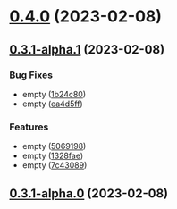 # [0.4.0](https://github.com/rswrz/test1/compare/v0.3.1-alpha.1...v0.4.0) (2023-02-08)



## [0.3.1-alpha.1](https://github.com/rswrz/test1/compare/v0.3.1-alpha.0...v0.3.1-alpha.1) (2023-02-08)


### Bug Fixes

* empty ([1b24c80](https://github.com/rswrz/test1/commit/1b24c806a85711339f4dcf2ab472036d10fc40fe))
* empty ([ea4d5ff](https://github.com/rswrz/test1/commit/ea4d5ff25d7517b45966a6cc9229803d07caed9b))


### Features

* empty ([5069198](https://github.com/rswrz/test1/commit/50691984486fb5057c6bdc547f30cbc6b45c1f5a))
* empty ([1328fae](https://github.com/rswrz/test1/commit/1328fae671a38504a7862a4d143e33d9df564af6))
* empty ([7c43089](https://github.com/rswrz/test1/commit/7c430891c5b82d652569d88f8b26c45bfe27ad60))



## [0.3.1-alpha.0](https://github.com/rswrz/test1/compare/v0.3.1...v0.3.1-alpha.0) (2023-02-08)




